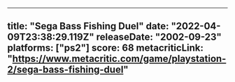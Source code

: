 
---
title: "Sega Bass Fishing Duel"
date: "2022-04-09T23:38:29.119Z"
releaseDate: "2002-09-23"
platforms: ["ps2"]
score: 68
metacriticLink: "https://www.metacritic.com/game/playstation-2/sega-bass-fishing-duel"
---
